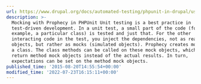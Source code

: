 ```yaml
---
url: https://www.drupal.org/docs/automated-testing/phpunit-in-drupal/using-prophecy
description: >-
  Mocking with Prophecy in PHPUnit Unit testing is a best practice in
  test-driven development. In a unit test, a small part of the code (for
  example, a particular class) is tested and just that. For the other
  interacting code in the test, you inject the dependencies, not as real
  objects, but rather as mocks (simulated objects). Prophecy creates mocks from
  a class. The class methods can be called on these mock objects, which will
  return method mock objects instead of the actual results. In turn,
  expectations can be set on the method mock objects.
published_time: '2015-08-20T14:55:54+00:00'
modified_time: '2022-07-23T16:15:11+00:00'
---
```


